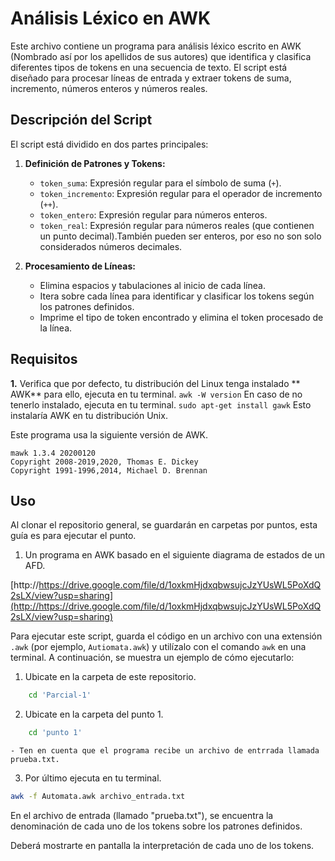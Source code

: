 # Análisis Léxico en AWK

Este archivo contiene un programa para  análisis léxico escrito en AWK (Nombrado así por los apellidos de sus autores) que identifica y clasifica diferentes tipos de tokens en una secuencia de texto. El script está diseñado para procesar líneas de entrada y extraer tokens de suma, incremento, números enteros y números reales.

## Descripción del Script

El script está dividido en dos partes principales:

1. **Definición de Patrones y Tokens:**
   - `token_suma`: Expresión regular para el símbolo de suma (`+`).
   - `token_incremento`: Expresión regular para el operador de incremento (`++`).
   - `token_entero`: Expresión regular para números enteros.
   - `token_real`: Expresión regular para números reales (que contienen un punto decimal).También pueden ser enteros, por eso no son solo considerados números decimales.

2. **Procesamiento de Líneas:**
   - Elimina espacios y tabulaciones al inicio de cada línea.
   - Itera sobre cada línea para identificar y clasificar los tokens según los patrones definidos.
   - Imprime el tipo de token encontrado y elimina el token procesado de la línea.

## Requisitos
**1.**  Verifica que por defecto, tu distribución del Linux tenga instalado ** AWK** para ello, ejecuta en tu terminal.
`
awk -W version
`
En caso de no tenerlo instalado, ejecuta en tu terminal.
`
sudo apt-get install gawk
`
Esto instalaría AWK en tu distribución Unix.

Este programa usa la siguiente versión de AWK.

    mawk 1.3.4 20200120
    Copyright 2008-2019,2020, Thomas E. Dickey
    Copyright 1991-1996,2014, Michael D. Brennan

## Uso



Al clonar el repositorio general, se guardarán en carpetas por puntos, esta guía es para ejecutar el punto.
1. Un programa en AWK basado en el siguiente diagrama de estados de un AFD.

[http://https://drive.google.com/file/d/1oxkmHjdxqbwsujcJzYUsWL5PoXdQ2sLX/view?usp=sharing](http://https://drive.google.com/file/d/1oxkmHjdxqbwsujcJzYUsWL5PoXdQ2sLX/view?usp=sharing)

Para ejecutar este script, guarda el código en un archivo con una extensión `.awk` (por ejemplo, `Autiomata.awk`) y utilízalo con el comando `awk` en una terminal. A continuación, se muestra un ejemplo de cómo ejecutarlo:

1. Ubicate en la carpeta de este repositorio.
```sh
    cd 'Parcial-1'
```

2. Ubicate en la carpeta del punto 1.
```sh
    cd 'punto 1'
```
	- Ten en cuenta que el programa recibe un archivo de entrrada llamada prueba.txt.

3. Por último ejecuta en tu terminal.

```sh
awk -f Automata.awk archivo_entrada.txt
```

En el archivo de entrada (llamado "prueba.txt"), se encuentra la denominación de cada uno de los tokens sobre los patrones definidos.

Deberá mostrarte en pantalla la interpretación de cada uno de los tokens.
